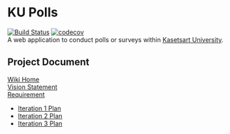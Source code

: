# KU Polls
[![Build Status](https://app.travis-ci.com/danyouknowme/ku-polls.svg?branch=iteration2)](https://app.travis-ci.com/danyouknowme/ku-polls)
[![codecov](https://codecov.io/gh/danyouknowme/ku-polls/branch/iteration2/graph/badge.svg?token=21YHPV23YA)](https://codecov.io/gh/danyouknowme/ku-polls)
<br>
A web application to conduct polls or surveys within [Kasetsart University](https://www.ku.ac.th/th).

## Project Document
  [Wiki Home](https://github.com/danyouknowme/ku-polls/wiki)<br>
  [Vision Statement](https://github.com/danyouknowme/ku-polls/wiki/Vision-Statement)<br>
  [Requirement](https://github.com/danyouknowme/ku-polls/wiki/Requirements)<br>
  
  - [Iteration 1 Plan](https://github.com/danyouknowme/ku-polls/wiki/Iteration-1-Plan)<br>
  - [Iteration 2 Plan](https://github.com/danyouknowme/ku-polls/wiki/Iteration-2-Plan)<br>
  - [Iteration 3 Plan](https://github.com/danyouknowme/ku-polls/wiki/Iteration-3-Plan)  
